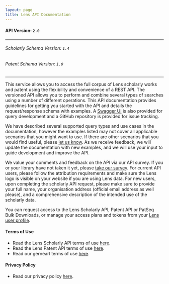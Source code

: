 ```yaml
---
layout: page
title: Lens API Documentation
---
```


#### API Version: `2.0`
---
###### Scholarly Schema Version: `1.4`
###### Patent Schema Version: `1.0`
---

This service allows you to access the full corpus of Lens scholarly works and patent using the flexibility and convenience of a REST API. The versioned API allows you to perform and combine several types of searches using a number of different operations. This API documentation provides guidelines for getting you started with the API and details the request/response schema with examples. A [Swagger UI] is also provided for query development and a GitHub repository is provided for issue tracking.

We have described several supported query types and use cases in the documentation, however the examples listed may not cover all applicable scenarios that you might want to use. If there are other scenarios that you would find useful, please [let us know](https://www.lens.org/lens/feedback?returnTo=https:/). As we receive feedback, we will update the documentation with new examples, and we will use your input to guide development and improve the API.

We value your comments and feedback on the API via our API survey. If you or your library have not taken it yet, please [take our survey](https://lensorg.typeform.com/to/QM6aMm). For current API users, please follow the attribution requirements and make sure the Lens logo is visible on your website if you are using Lens data. For new users, upon completing the scholarly API request, please make sure to provide your full name, your organisation address (official email address as well please), and a comprehensive description of the intended use of the scholarly data.

You can request access to the Lens Scholarly API, Patent API or PatSeq Bulk Downloads, or manage your access plans and tokens from your [Lens user profile](https://www.lens.org/lens/user/subscriptions).

#### Terms of Use
* Read the Lens Scholarly API terms of use [here](https://about.lens.org/lens-scholarly-api-terms-of-use/).
* Read the Lens Patent API terms of use [here](https://about.lens.org/lens-patent-api-terms-of-use/).
* Read our gernearl terms of use [here](https://about.lens.org/policies/#termsuse).

#### Privacy Policy
* Read our privacy policy [here](https://about.lens.org/policies/#privacypolicy).

[//]: # (Reference Links)
[Swagger UI]: <https://api.lens.org/swagger-ui.html>
